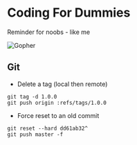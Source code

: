# Coding For Dummies

Reminder for noobs - like me


![Gopher](https://blog.golang.org/gopher/gopher.png)

## Git

- Delete a tag (local then remote)

```
git tag -d 1.0.0
git push origin :refs/tags/1.0.0
```

- Force reset to an old commit

```
git reset --hard dd61ab32^
git push master -f
```
